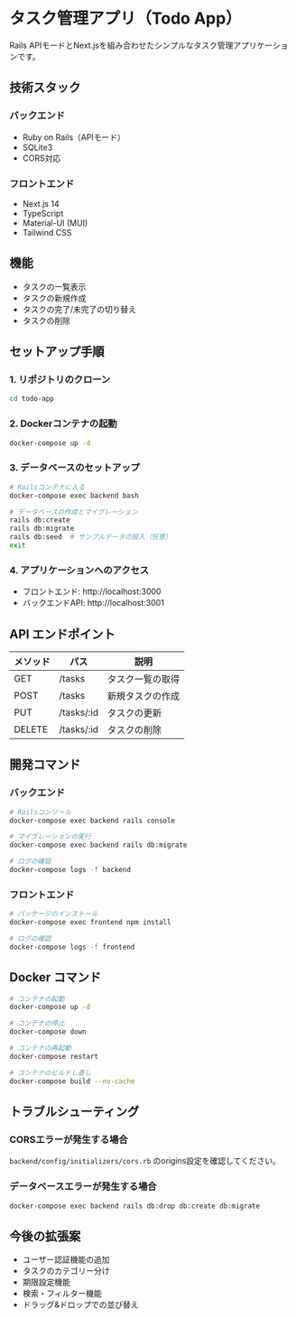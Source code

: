 # タスク管理アプリ（Todo App）

Rails APIモードとNext.jsを組み合わせたシンプルなタスク管理アプリケーションです。

## 技術スタック

### バックエンド
- Ruby on Rails（APIモード）
- SQLite3
- CORS対応

### フロントエンド
- Next.js 14
- TypeScript
- Material-UI (MUI)
- Tailwind CSS

## 機能

- タスクの一覧表示
- タスクの新規作成
- タスクの完了/未完了の切り替え
- タスクの削除

## セットアップ手順

### 1. リポジトリのクローン

```bash
cd todo-app
```

### 2. Dockerコンテナの起動

```bash
docker-compose up -d
```

### 3. データベースのセットアップ

```bash
# Railsコンテナに入る
docker-compose exec backend bash

# データベースの作成とマイグレーション
rails db:create
rails db:migrate
rails db:seed  # サンプルデータの投入（任意）
exit
```

### 4. アプリケーションへのアクセス

- フロントエンド: http://localhost:3000
- バックエンドAPI: http://localhost:3001

## API エンドポイント

| メソッド | パス | 説明 |
|---------|------|------|
| GET | /tasks | タスク一覧の取得 |
| POST | /tasks | 新規タスクの作成 |
| PUT | /tasks/:id | タスクの更新 |
| DELETE | /tasks/:id | タスクの削除 |

## 開発コマンド

### バックエンド

```bash
# Railsコンソール
docker-compose exec backend rails console

# マイグレーションの実行
docker-compose exec backend rails db:migrate

# ログの確認
docker-compose logs -f backend
```

### フロントエンド

```bash
# パッケージのインストール
docker-compose exec frontend npm install

# ログの確認
docker-compose logs -f frontend
```

## Docker コマンド

```bash
# コンテナの起動
docker-compose up -d

# コンテナの停止
docker-compose down

# コンテナの再起動
docker-compose restart

# コンテナのビルドし直し
docker-compose build --no-cache
```

## トラブルシューティング

### CORSエラーが発生する場合

`backend/config/initializers/cors.rb` のorigins設定を確認してください。

### データベースエラーが発生する場合

```bash
docker-compose exec backend rails db:drop db:create db:migrate
```

## 今後の拡張案

- ユーザー認証機能の追加
- タスクのカテゴリー分け
- 期限設定機能
- 検索・フィルター機能
- ドラッグ&ドロップでの並び替え